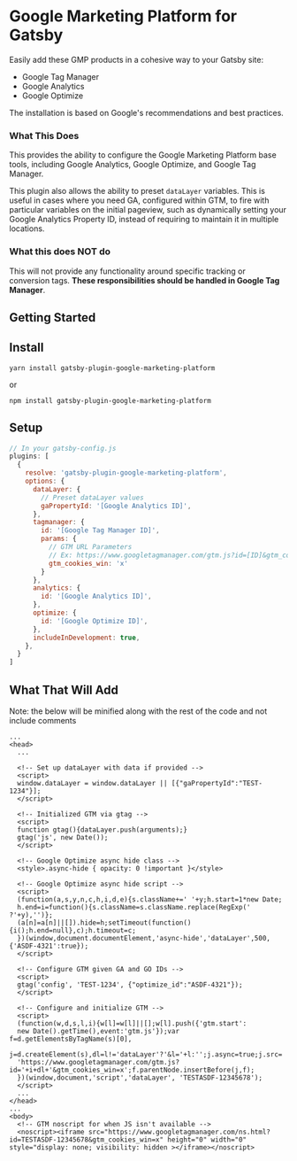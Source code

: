 # Google Marketing Platform for Gatsby

Easily add these GMP products in a cohesive way to your Gatsby site:
* Google Tag Manager
* Google Analytics
* Google Optimize

The installation is based on Google's recommendations and best practices.

### What This Does
This provides the ability to configure the Google Marketing Platform base tools, including Google Analytics, Google Optimize, and Google Tag Manager.

This plugin also allows the ability to preset `dataLayer` variables. This is useful in cases where you need GA, configured within GTM, to fire with particular variables on the initial pageview, such as dynamically setting your Google Analytics Property ID, instead of requiring to maintain it in multiple locations.

### What this does NOT do
This will not provide any functionality around specific tracking or conversion tags. **These responsibilities should be handled in Google Tag Manager**.


## Getting Started

## Install

```
yarn install gatsby-plugin-google-marketing-platform
```
or
```
npm install gatsby-plugin-google-marketing-platform
```

## Setup

```javascript
// In your gatsby-config.js
plugins: [
  {
    resolve: 'gatsby-plugin-google-marketing-platform',
    options: {
      dataLayer: {
        // Preset dataLayer values
        gaPropertyId: '[Google Analytics ID]',
      },
      tagmanager: {
        id: '[Google Tag Manager ID]',
        params: {
          // GTM URL Parameters
          // Ex: https://www.googletagmanager.com/gtm.js?id=[ID]&gtm_cookies_win=x
          gtm_cookies_win: 'x'
        }
      },
      analytics: {
        id: '[Google Analytics ID]',
      },
      optimize: {
        id: '[Google Optimize ID]',
      },
      includeInDevelopment: true,
    },
  }
]
```
## What That Will Add
Note: the below will be minified along with the rest of the code and not include comments
```
...
<head>
  ...

  <!-- Set up dataLayer with data if provided -->
  <script>
  window.dataLayer = window.dataLayer || [{"gaPropertyId":"TEST-1234"}];
  </script>
  
  <!-- Initialized GTM via gtag -->
  <script>
  function gtag(){dataLayer.push(arguments);}
  gtag('js', new Date());
  </script>
  
  <!-- Google Optimize async hide class -->
  <style>.async-hide { opacity: 0 !important }</style>
  
  <!-- Google Optimize async hide script -->
  <script>
  (function(a,s,y,n,c,h,i,d,e){s.className+=' '+y;h.start=1*new Date;
  h.end=i=function(){s.className=s.className.replace(RegExp(' ?'+y),'')};
  (a[n]=a[n]||[]).hide=h;setTimeout(function(){i();h.end=null},c);h.timeout=c;
  })(window,document.documentElement,'async-hide','dataLayer',500,{'ASDF-4321':true});
  </script>
  
  <!-- Configure GTM given GA and GO IDs -->
  <script>
  gtag('config', 'TEST-1234', {"optimize_id":"ASDF-4321"});
  </script>

  <!-- Configure and initialize GTM -->
  <script>
  (function(w,d,s,l,i){w[l]=w[l]||[];w[l].push({'gtm.start':
  new Date().getTime(),event:'gtm.js'});var f=d.getElementsByTagName(s)[0],
  j=d.createElement(s),dl=l!='dataLayer'?'&l='+l:'';j.async=true;j.src=
  'https://www.googletagmanager.com/gtm.js?id='+i+dl+'&gtm_cookies_win=x';f.parentNode.insertBefore(j,f);
  })(window,document,'script','dataLayer', 'TESTASDF-12345678');
  </script>
  ...
</head>
...
<body>
  <!-- GTM noscript for when JS isn't available -->
  <noscript><iframe src="https://www.googletagmanager.com/ns.html?id=TESTASDF-12345678&gtm_cookies_win=x" height="0" width="0" style="display: none; visibility: hidden ></iframe></noscript>
```
